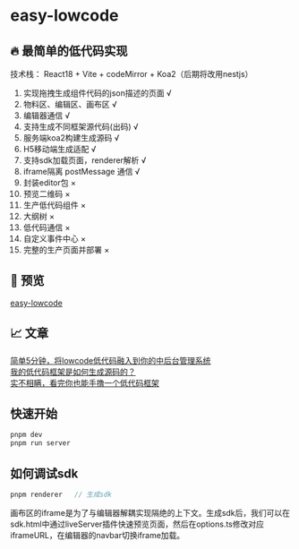 # easy-lowcode

##  🔥 最简单的低代码实现

技术栈： React18 + Vite + codeMirror + Koa2（后期将改用nestjs）

1. 实现拖拽生成组件代码的json描述的页面 √
2. 物料区、编辑区、画布区 √
4. 编辑器通信 √
5. 支持生成不同框架源代码(出码) √
6. 服务端koa2构建生成源码 √
7. H5移动端生成适配 √
8. 支持sdk加载页面，renderer解析 √
9. iframe隔离 postMessage 通信  √
10. 封装editor包 ×
11. 预览二维码 ×
12. 生产低代码组件 × 
13. 大纲树 ×
14. 低代码通信 ×
15. 自定义事件中心 ×
16. 完整的生产页面并部署 ×

##   📀 预览

[easy-lowcode](http://rreppket2.hn-bkt.clouddn.com/6b3176fd80b347b38a62377692487581_tplv-k3u1fbpfcp-zoom-in-crop-mark_1512_0_0_0.webp)

##   📈 文章

[简单5分钟，将lowcode低代码融入到你的中后台管理系统](https://juejin.cn/post/7115779659932893214)  
[我的低代码框架是如何生成源码的？](https://juejin.cn/post/7206955531998773309)  
[实不相瞒，看完你也能手撸一个低代码框架](https://juejin.cn/post/7202625823667404857)

## 快速开始

```js
pnpm dev
pnpm run server
```

## 如何调试sdk

```js
pnpm renderer   // 生成sdk
```

画布区的iframe是为了与编辑器解耦实现隔绝的上下文。生成sdk后，我们可以在sdk.html中通过liveServer插件快速预览页面，然后在options.ts修改对应iframeURL，在编辑器的navbar切换iframe加载。